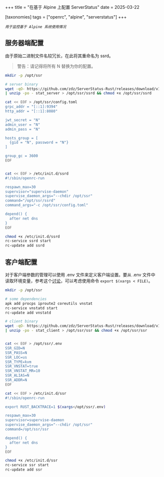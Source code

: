 +++
title = "在基于 Alpine 上配置 ServerStatus"
date = 2025-03-22

[taxonomies]
tags = ["openrc", "alpine", "serverstatus"]
+++

_`用于监控基于 Alpine 系统使用情况`_

## 服务器端配置

由于原始二进制文件名较冗长，在此将其重命名为 ssrd。

> 警告：请记得将所有 N 替换为你的配置。

```sh
mkdir -p /opt/ssr

# server binary
wget -qO- https://github.com/zdz/ServerStatus-Rust/releases/download/v1.8.1/server-x86_64-unknown-linux-musl.zip \
| unzip -po - stat_server > /opt/ssr/ssrd && chmod +x /opt/ssr/ssrd

cat << EOF > /opt/ssr/config.toml
grpc_addr = "[::1]:9394"
http_addr = "[::1]:8080"

jwt_secret = "N"
admin_user = "N"
admin_pass = "N"

hosts_group = [
  {gid = "N", password = "N"}
]

group_gc = 3600
EOF


cat << EOF > /etc/init.d/ssrd
#!/sbin/openrc-run

respawn_max=30
supervisor="supervise-daemon"
supervise_daemon_args="--chdir /opt/ssr"
command="/opt/ssr/ssrd"
command_args="-c /opt/ssr/config.toml"

depend() {
  after net dns
}
EOF

chmod +x /etc/init.d/ssrd
rc-service ssrd start
rc-update add ssrd
```

## 客户端配置

对于客户端参数的管理可以使用 .env 文件来定义客户端设置。要从 .env 文件中读取环境变量，参考这个[讨论](https://stackoverflow.com/questions/19331497/set-environment-variables-from-file-of-key-value-pairs)，可以考虑使用命令 `export $(xargs < FILE)`。

```sh
mkdir -p /opt/ssr

# some dependencies
apk add procps iproute2 coreutils vnstat
rc-service vnstatd start
rc-update add vnstatd

# client binary
wget -qO- https://github.com/zdz/ServerStatus-Rust/releases/download/v1.8.1/client-x86_64-unknown-linux-musl.zip \
| unzip -po - stat_client > /opt/ssr/ssr && chmod +x /opt/ssr/ssr


cat << EOF > /opt/ssr/.env
SSR_GID=N
SSR_PASS=N
SSR_LOC=us
SSR_TYPE=kvm
SSR_VNSTAT=true
SSR_VNSTAT_MR=10
SSR_ALIAS=N
SSR_ADDR=N
EOF

cat << EOF > /etc/init.d/ssr
#!/sbin/openrc-run

export RUST_BACKTRACE=1 $(xargs</opt/ssr/.env)

respawn_max=30
supervisor=supervise-daemon
supervise_daemon_args="--chdir /opt/ssr"
command=/opt/ssr/ssr

depend() {
  after net dns
}
EOF

chmod +x /etc/init.d/ssr
rc-service ssr start
rc-update add ssr
```
